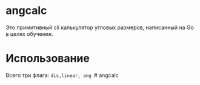 # angcalc

Это примитивный cli калькулятор угловых размеров, написанный на Go в целях обучения.

# Использование

Всего три флага: `dis,linear, ang `# angcalc
